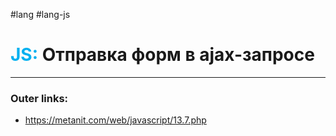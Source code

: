 #lang #lang-js
# <font color="#00b0f0">JS:</font> Отправка форм в ajax-запросе
---
### Outer links:
- https://metanit.com/web/javascript/13.7.php